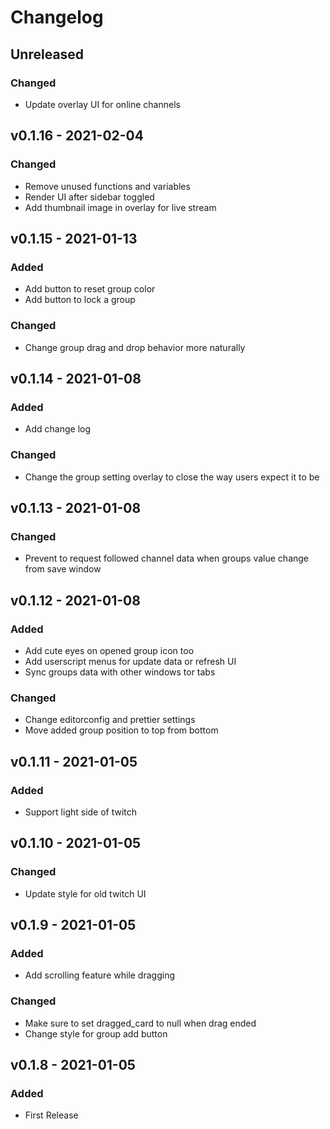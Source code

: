 # Changelog

## Unreleased

### Changed

- Update overlay UI for online channels

## v0.1.16 - 2021-02-04

### Changed

- Remove unused functions and variables
- Render UI after sidebar toggled
- Add thumbnail image in overlay for live stream

## v0.1.15 - 2021-01-13

### Added

- Add button to reset group color
- Add button to lock a group

### Changed

- Change group drag and drop behavior more naturally

## v0.1.14 - 2021-01-08

### Added

- Add change log

### Changed

- Change the group setting overlay to close the way users expect it to be

## v0.1.13 - 2021-01-08

### Changed

- Prevent to request followed channel data when groups value change from save window

## v0.1.12 - 2021-01-08

### Added

- Add cute eyes on opened group icon too
- Add userscript menus for update data or refresh UI
- Sync groups data with other windows tor tabs

### Changed

- Change editorconfig and prettier settings
- Move added group position to top from bottom

## v0.1.11 - 2021-01-05

### Added

- Support light side of twitch

## v0.1.10 - 2021-01-05

### Changed

- Update style for old twitch UI

## v0.1.9 - 2021-01-05

### Added

- Add scrolling feature while dragging

### Changed

- Make sure to set dragged_card to null when drag ended
- Change style for group add button

## v0.1.8 - 2021-01-05

### Added

- First Release
